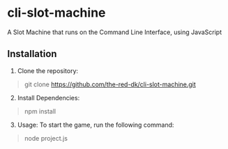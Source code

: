 # cli-slot-machine
A Slot Machine that runs on the Command Line Interface, using JavaScript


<h2>Installation</h2>

1. Clone the repository: <br>
  >   git clone https://github.com/the-red-dk/cli-slot-machine.git


2. Install Dependencies: <br>
  >   npm install


3. Usage:
  To start the game, run the following command: <br>
  >  node project.js
